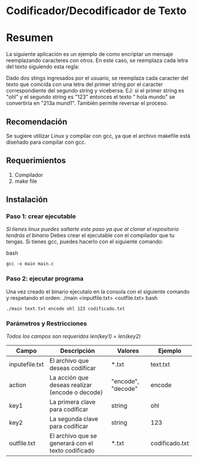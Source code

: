 # Codificador/Decodificador de Texto

# Resumen

La siguiente aplicación es un ejemplo de como encriptar un mensaje reemplazando caracteres con otros. En este caso, se reemplaza cada letra del texto siguiendo esta regla: 

Dado dos stings ingresados por el usuario, se reemplaza cada caracter del texto que coincida con una letra del primer string por el caracter correspondiente del segundo string y vicebersa. 
EJ: si el primer string es "ohl" y el segundo string es "123" entonces el texto " hola mundo" se convertiría en "213a mund1". También permite reversar el proceso.

## Recomendación

Se sugiere utilizar Linux y compilar con gcc, ya que el archivo makefile está diseñado para compilar con gcc.

## Requerimientos

1. Compilador
2. make file

## Instalación
### Paso 1: crear ejecutable

*Si tienes linux puedes saltarte este paso ya que al clonar el repositorio tendrás el binario*
Debes crear el ejecutable con el compilador que tu tengas. Si tienes gcc, puedes hacerlo con el siguiente comando:

bash
```
gcc -o main main.c
```

### Paso 2: ejecutar programa

Una vez creado el binario ejecutalo en la consola con el siguiente comando y respetando el orden:
./main <inputfile.txt> <action> <key1> <key2> <outfile.txt> 
bash
```
./main text.txt encode ohl 123 codificado.txt
```
### Parámetros y Restricciones

*Todos los campos son requeridos*
*len(key1) = len(key2)*

| Campo          | Descripción                                        | Valores            | Ejemplo        |
| -------------- | -------------------------------------------------- | ------------------ | -------------- |
| inputefile.txt | El archivo que deseas codificar                    | *.txt              | text.txt       |
| action         | La acción que deseas realizar (encode o decode)    | "encode", "decode" | encode         |
| key1           | La primera clave para codificar                    | string             | ohl            |
| key2           | La segunda clave para codificar                    | string             | 123            |
| outfile.txt    | El archivo que se generará con el texto codificado | *.txt              | codificado.txt |